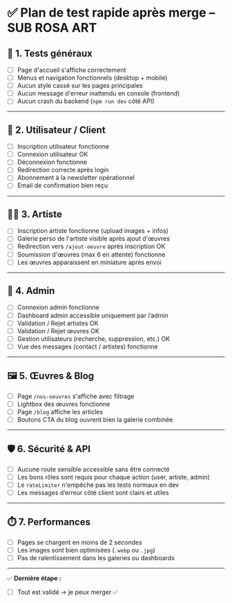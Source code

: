 # ✅ Plan de test rapide après merge – SUB ROSA ART

## 🧱 1. Tests généraux

- [ ] Page d'accueil s'affiche correctement
- [ ] Menus et navigation fonctionnels (desktop + mobile)
- [ ] Aucun style cassé sur les pages principales
- [ ] Aucun message d'erreur inattendu en console (frontend)
- [ ] Aucun crash du backend (`npm run dev` côté API)

---

## 👤 2. Utilisateur / Client

- [ ] Inscription utilisateur fonctionne
- [ ] Connexion utilisateur OK
- [ ] Déconnexion fonctionne
- [ ] Redirection correcte après login
- [ ] Abonnement à la newsletter opérationnel
- [ ] Email de confirmation bien reçu

---

## 👨‍🎨 3. Artiste

- [ ] Inscription artiste fonctionne (upload images + infos)
- [ ] Galerie perso de l'artiste visible après ajout d'œuvres
- [ ] Redirection vers `/ajout-oeuvre` après inscription OK
- [ ] Soumission d'œuvres (max 6 en attente) fonctionne
- [ ] Les œuvres apparaissent en miniature après envoi

---

## 🔐 4. Admin

- [ ] Connexion admin fonctionne
- [ ] Dashboard admin accessible uniquement par l’admin
- [ ] Validation / Rejet artistes OK
- [ ] Validation / Rejet œuvres OK
- [ ] Gestion utilisateurs (recherche, suppression, etc.) OK
- [ ] Vue des messages (contact / artistes) fonctionne

---

## 🖼️ 5. Œuvres & Blog

- [ ] Page `/nos-oeuvres` s'affiche avec filtrage
- [ ] Lightbox des œuvres fonctionne
- [ ] Page `/blog` affiche les articles
- [ ] Boutons CTA du blog ouvrent bien la galerie combinée

---

## 🛡️ 6. Sécurité & API

- [ ] Aucune route sensible accessible sans être connecté
- [ ] Les bons rôles sont requis pour chaque action (user, artiste, admin)
- [ ] Le `rateLimiter` n'empêche pas les tests normaux en dev
- [ ] Les messages d’erreur côté client sont clairs et utiles

---

## ⏱️ 7. Performances

- [ ] Pages se chargent en moins de 2 secondes
- [ ] Les images sont bien optimisées (`.webp` ou `.jpg`)
- [ ] Pas de ralentissement dans les galeries ou dashboards

---

✅ **Dernière étape :**  
- [ ] Tout est validé → je peux merger ✅
